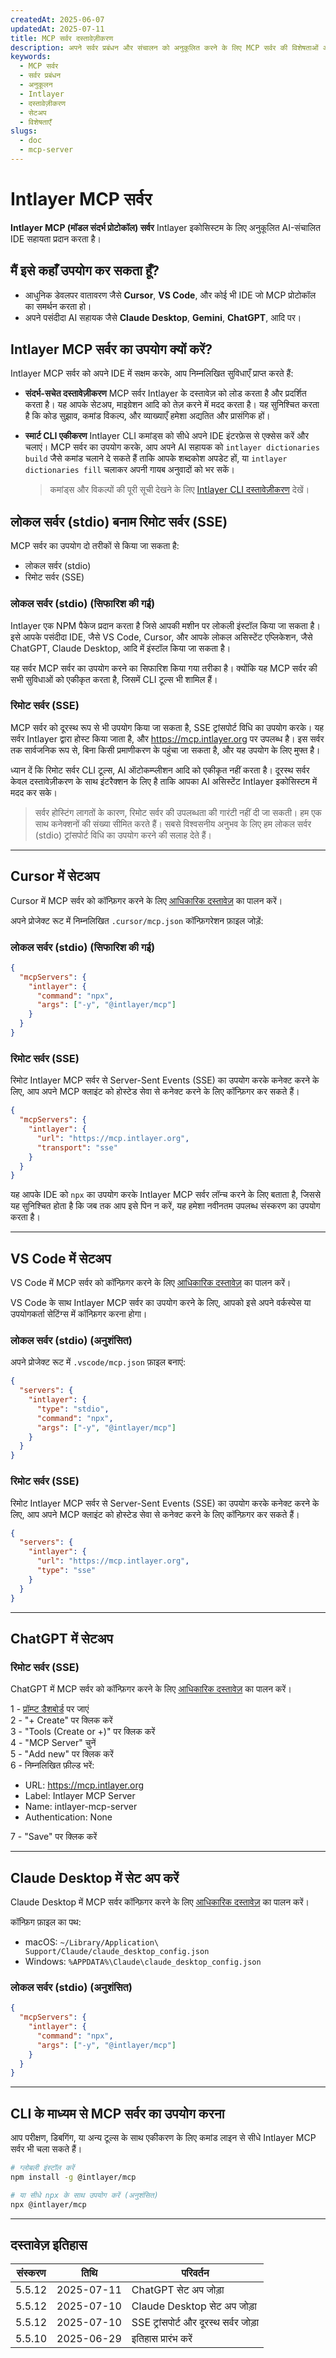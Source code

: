 ```yaml
---
createdAt: 2025-06-07
updatedAt: 2025-07-11
title: MCP सर्वर दस्तावेज़ीकरण
description: अपने सर्वर प्रबंधन और संचालन को अनुकूलित करने के लिए MCP सर्वर की विशेषताओं और सेटअप का अन्वेषण करें।
keywords:
  - MCP सर्वर
  - सर्वर प्रबंधन
  - अनुकूलन
  - Intlayer
  - दस्तावेज़ीकरण
  - सेटअप
  - विशेषताएँ
slugs:
  - doc
  - mcp-server
---
```


# Intlayer MCP सर्वर

**Intlayer MCP (मॉडल संदर्भ प्रोटोकॉल) सर्वर** Intlayer इकोसिस्टम के लिए अनुकूलित AI-संचालित IDE सहायता प्रदान करता है।

## मैं इसे कहाँ उपयोग कर सकता हूँ?

- आधुनिक डेवलपर वातावरण जैसे **Cursor**, **VS Code**, और कोई भी IDE जो MCP प्रोटोकॉल का समर्थन करता हो।
- अपने पसंदीदा AI सहायक जैसे **Claude Desktop**, **Gemini**, **ChatGPT**, आदि पर।

## Intlayer MCP सर्वर का उपयोग क्यों करें?

Intlayer MCP सर्वर को अपने IDE में सक्षम करके, आप निम्नलिखित सुविधाएँ प्राप्त करते हैं:

- **संदर्भ-सचेत दस्तावेज़ीकरण**
  MCP सर्वर Intlayer के दस्तावेज़ को लोड करता है और प्रदर्शित करता है। यह आपके सेटअप, माइग्रेशन आदि को तेज़ करने में मदद करता है।
  यह सुनिश्चित करता है कि कोड सुझाव, कमांड विकल्प, और व्याख्याएँ हमेशा अद्यतित और प्रासंगिक हों।

- **स्मार्ट CLI एकीकरण**
  Intlayer CLI कमांड्स को सीधे अपने IDE इंटरफ़ेस से एक्सेस करें और चलाएं। MCP सर्वर का उपयोग करके, आप अपने AI सहायक को `intlayer dictionaries build` जैसे कमांड चलाने दे सकते हैं ताकि आपके शब्दकोश अपडेट हों, या `intlayer dictionaries fill` चलाकर अपनी गायब अनुवादों को भर सकें।

  > कमांड्स और विकल्पों की पूरी सूची देखने के लिए [Intlayer CLI दस्तावेज़ीकरण](https://github.com/aymericzip/intlayer/blob/main/docs/docs/hi/intlayer_cli.md) देखें।

## लोकल सर्वर (stdio) बनाम रिमोट सर्वर (SSE)

MCP सर्वर का उपयोग दो तरीकों से किया जा सकता है:

- लोकल सर्वर (stdio)
- रिमोट सर्वर (SSE)

### लोकल सर्वर (stdio) (सिफारिश की गई)

Intlayer एक NPM पैकेज प्रदान करता है जिसे आपकी मशीन पर लोकली इंस्टॉल किया जा सकता है। इसे आपके पसंदीदा IDE, जैसे VS Code, Cursor, और आपके लोकल असिस्टेंट एप्लिकेशन, जैसे ChatGPT, Claude Desktop, आदि में इंस्टॉल किया जा सकता है।

यह सर्वर MCP सर्वर का उपयोग करने का सिफारिश किया गया तरीका है। क्योंकि यह MCP सर्वर की सभी सुविधाओं को एकीकृत करता है, जिसमें CLI टूल्स भी शामिल हैं।

### रिमोट सर्वर (SSE)

MCP सर्वर को दूरस्थ रूप से भी उपयोग किया जा सकता है, SSE ट्रांसपोर्ट विधि का उपयोग करके। यह सर्वर Intlayer द्वारा होस्ट किया जाता है, और https://mcp.intlayer.org पर उपलब्ध है। इस सर्वर तक सार्वजनिक रूप से, बिना किसी प्रमाणीकरण के पहुंचा जा सकता है, और यह उपयोग के लिए मुफ्त है।

ध्यान दें कि रिमोट सर्वर CLI टूल्स, AI ऑटोकम्प्लीशन आदि को एकीकृत नहीं करता है। दूरस्थ सर्वर केवल दस्तावेज़ीकरण के साथ इंटरैक्शन के लिए है ताकि आपका AI असिस्टेंट Intlayer इकोसिस्टम में मदद कर सके।

> सर्वर होस्टिंग लागतों के कारण, रिमोट सर्वर की उपलब्धता की गारंटी नहीं दी जा सकती। हम एक साथ कनेक्शनों की संख्या सीमित करते हैं। सबसे विश्वसनीय अनुभव के लिए हम लोकल सर्वर (stdio) ट्रांसपोर्ट विधि का उपयोग करने की सलाह देते हैं।

---

## Cursor में सेटअप

Cursor में MCP सर्वर को कॉन्फ़िगर करने के लिए [आधिकारिक दस्तावेज़](https://docs.cursor.com/context/mcp) का पालन करें।

अपने प्रोजेक्ट रूट में निम्नलिखित `.cursor/mcp.json` कॉन्फ़िगरेशन फ़ाइल जोड़ें:

### लोकल सर्वर (stdio) (सिफारिश की गई)

```json filename=".cursor/mcp.json"
{
  "mcpServers": {
    "intlayer": {
      "command": "npx",
      "args": ["-y", "@intlayer/mcp"]
    }
  }
}
```

### रिमोट सर्वर (SSE)

रिमोट Intlayer MCP सर्वर से Server-Sent Events (SSE) का उपयोग करके कनेक्ट करने के लिए, आप अपने MCP क्लाइंट को होस्टेड सेवा से कनेक्ट करने के लिए कॉन्फ़िगर कर सकते हैं।

```json filename=".cursor/mcp.json"
{
  "mcpServers": {
    "intlayer": {
      "url": "https://mcp.intlayer.org",
      "transport": "sse"
    }
  }
}
```

यह आपके IDE को `npx` का उपयोग करके Intlayer MCP सर्वर लॉन्च करने के लिए बताता है, जिससे यह सुनिश्चित होता है कि जब तक आप इसे पिन न करें, यह हमेशा नवीनतम उपलब्ध संस्करण का उपयोग करता है।

---

## VS Code में सेटअप

VS Code में MCP सर्वर को कॉन्फ़िगर करने के लिए [आधिकारिक दस्तावेज़](https://code.visualstudio.com/docs/copilot/chat/mcp-servers) का पालन करें।

VS Code के साथ Intlayer MCP सर्वर का उपयोग करने के लिए, आपको इसे अपने वर्कस्पेस या उपयोगकर्ता सेटिंग्स में कॉन्फ़िगर करना होगा।

### लोकल सर्वर (stdio) (अनुशंसित)

अपने प्रोजेक्ट रूट में `.vscode/mcp.json` फ़ाइल बनाएं:

```json filename=".vscode/mcp.json"
{
  "servers": {
    "intlayer": {
      "type": "stdio",
      "command": "npx",
      "args": ["-y", "@intlayer/mcp"]
    }
  }
}
```

### रिमोट सर्वर (SSE)

रिमोट Intlayer MCP सर्वर से Server-Sent Events (SSE) का उपयोग करके कनेक्ट करने के लिए, आप अपने MCP क्लाइंट को होस्टेड सेवा से कनेक्ट करने के लिए कॉन्फ़िगर कर सकते हैं।

```json filename=".vscode/mcp.json"
{
  "servers": {
    "intlayer": {
      "url": "https://mcp.intlayer.org",
      "type": "sse"
    }
  }
}
```

---

## ChatGPT में सेटअप

### रिमोट सर्वर (SSE)

ChatGPT में MCP सर्वर को कॉन्फ़िगर करने के लिए [आधिकारिक दस्तावेज़](https://platform.openai.com/docs/mcp#test-and-connect-your-mcp-server) का पालन करें।

1 - [प्रॉम्प्ट डैशबोर्ड](https://platform.openai.com/prompts) पर जाएं  
2 - "+ Create" पर क्लिक करें  
3 - "Tools (Create or +)" पर क्लिक करें  
4 - "MCP Server" चुनें  
5 - "Add new" पर क्लिक करें  
6 - निम्नलिखित फ़ील्ड भरें:

- URL: https://mcp.intlayer.org
- Label: Intlayer MCP Server
- Name: intlayer-mcp-server
- Authentication: None

7 - "Save" पर क्लिक करें

---

## Claude Desktop में सेट अप करें

Claude Desktop में MCP सर्वर कॉन्फ़िगर करने के लिए [आधिकारिक दस्तावेज़](https://modelcontextprotocol.io/quickstart/user#2-add-the-filesystem-mcp-server) का पालन करें।

कॉन्फ़िग फ़ाइल का पथ:

- macOS: `~/Library/Application\ Support/Claude/claude_desktop_config.json`
- Windows: `%APPDATA%\Claude\claude_desktop_config.json`

### लोकल सर्वर (stdio) (अनुशंसित)

```json filename="claude_desktop_config.json"
{
  "mcpServers": {
    "intlayer": {
      "command": "npx",
      "args": ["-y", "@intlayer/mcp"]
    }
  }
}
```

---

## CLI के माध्यम से MCP सर्वर का उपयोग करना

आप परीक्षण, डिबगिंग, या अन्य टूल्स के साथ एकीकरण के लिए कमांड लाइन से सीधे Intlayer MCP सर्वर भी चला सकते हैं।

```bash
# ग्लोबली इंस्टॉल करें
npm install -g @intlayer/mcp

# या सीधे npx के साथ उपयोग करें (अनुशंसित)
npx @intlayer/mcp
```

---

## दस्तावेज़ इतिहास

| संस्करण | तिथि       | परिवर्तन                              |
| ------- | ---------- | ------------------------------------- |
| 5.5.12  | 2025-07-11 | ChatGPT सेट अप जोड़ा                  |
| 5.5.12  | 2025-07-10 | Claude Desktop सेट अप जोड़ा           |
| 5.5.12  | 2025-07-10 | SSE ट्रांसपोर्ट और दूरस्थ सर्वर जोड़ा |
| 5.5.10  | 2025-06-29 | इतिहास प्रारंभ करें                   |
